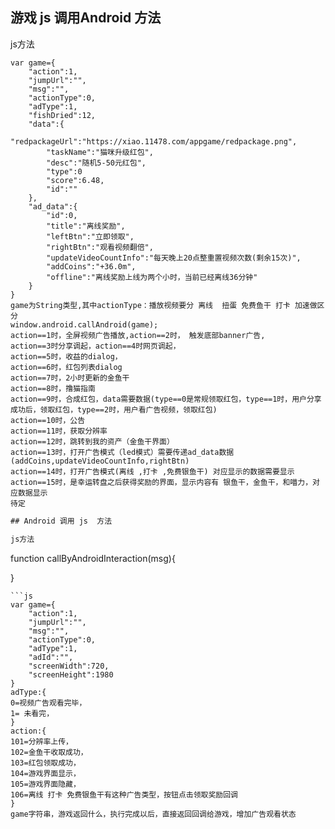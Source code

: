 ## 游戏 js 调用Android 方法

js方法
```
var game={
    "action":1,
    "jumpUrl":"",
    "msg":"",
    "actionType":0,
    "adType":1,
    "fishDried":12,
    "data":{
        "redpackageUrl":"https://xiao.11478.com/appgame/redpackage.png",
        "taskName":"猫咪升级红包",
        "desc":"随机5-50元红包",
        "type":0
        "score":6.48,
        "id":""
    },
    "ad_data":{
        "id":0,
        "title":"离线奖励",
        "leftBtn":"立即领取",
        "rightBtn":"观看视频翻倍",
        "updateVideoCountInfo":"每天晚上20点整重置视频次数(剩余15次)",
        "addCoins":"+36.0m",
        "offline":"离线奖励上线为两个小时，当前已经离线36分钟"
    }
}
game为String类型,其中actionType：播放视频要分 离线  扭蛋 免费鱼干 打卡 加速做区分
window.android.callAndroid(game);
action==1时，全屏视频广告播放,action==2时， 触发底部banner广告,
action==3时分享调起，action==4时网页调起，
action==5时，收益的dialog，
action==6时，红包列表dialog
action==7时，2小时更新的金鱼干
action==8时，撸猫指南
action==9时，合成红包，data需要数据(type==0是常规领取红包，type==1时，用户分享成功后，领取红包，type==2时，用户看广告视频，领取红包)
action==10时，公告
action==11时，获取分辨率
action==12时，跳转到我的资产（金鱼干界面）
action==13时，打开广告模式（led模式）需要传递ad_data数据(addCoins,updateVideoCountInfo,rightBtn)
action==14时，打开广告模式(离线 ,打卡 ,免费银鱼干) 对应显示的数据需要显示
action==15时，是幸运转盘之后获得奖励的界面，显示内容有 银鱼干，金鱼干，和喵力，对应数据显示
待定
```
```js
## Android 调用 js  方法

js方法
```
  function callByAndroidInteraction(msg){
    
  }
```
```js
var game={
    "action":1,
    "jumpUrl":"",
    "msg":"",
    "actionType":0,
    "adType":1,
    "adId":"",
    "screenWidth":720,
    "screenHeight":1980
}
adType:{
0=视频广告观看完毕，
1= 未看完，
}
action:{
101=分辨率上传，
102=金鱼干收取成功，
103=红包领取成功，
104=游戏界面显示，
105=游戏界面隐藏，
106=离线 打卡 免费银鱼干有这种广告类型，按钮点击领取奖励回调
}
game字符串，游戏返回什么，执行完成以后，直接返回回调给游戏，增加广告观看状态
```
